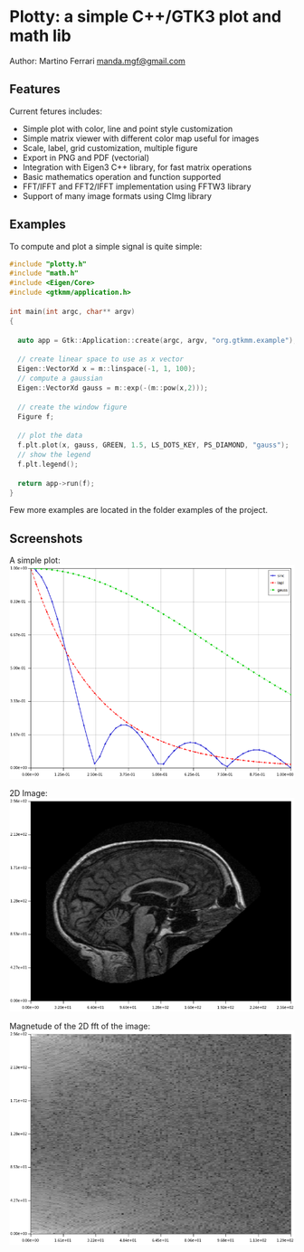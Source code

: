 # Plotty: a simple C++/GTK3 plot and math lib
Author: Martino Ferrari <manda.mgf@gmail.com>

## Features

Current fetures includes:
 - Simple plot with color, line and point style customization
 - Simple matrix viewer with different color map useful for images
 - Scale, label, grid customization, multiple figure
 - Export in PNG and PDF (vectorial)
 - Integration with Eigen3 C++ library, for fast matrix operations
 - Basic mathematics operation and function supported
 - FFT/IFFT and FFT2/IFFT implementation using FFTW3 library
 - Support of many image formats using CImg library



## Examples

To compute and plot a simple signal is quite simple:

```c++
#include "plotty.h"
#include "math.h"
#include <Eigen/Core>
#include <gtkmm/application.h>

int main(int argc, char** argv)
{

  auto app = Gtk::Application::create(argc, argv, "org.gtkmm.example");

  // create linear space to use as x vector
  Eigen::VectorXd x = m::linspace(-1, 1, 100);
  // compute a gaussian
  Eigen::VectorXd gauss = m::exp(-(m::pow(x,2)));

  // create the window figure
  Figure f;

  // plot the data
  f.plt.plot(x, gauss, GREEN, 1.5, LS_DOTS_KEY, PS_DIAMOND, "gauss");
  // show the legend
  f.plt.legend();

  return app->run(f);
}
```

Few more examples are located in the folder examples of the project.

## Screenshots

A simple plot:
![Simple plot](docs/ex_plot.png)

2D Image:
![Image](docs/imgage.png)

Magnetude of the 2D fft of the image:
![FFT2](docs/fft2.png)


